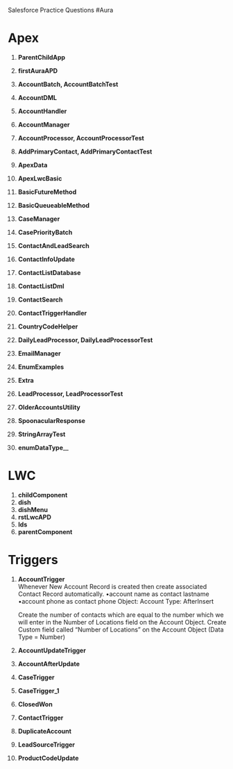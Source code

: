 Salesforce Practice Questions
#Aura

# Apex
1. __ParentChildApp__
2. __firstAuraAPD__


1.	__AccountBatch, AccountBatchTest__
2.	__AccountDML__
3.	__AccountHandler__
4.	__AccountManager__
5.	__AccountProcessor, AccountProcessorTest__
6.	__AddPrimaryContact, AddPrimaryContactTest__
7.	__ApexData__
8.	__ApexLwcBasic__
9.	__BasicFutureMethod__
10.	__BasicQueueableMethod__
11.	__CaseManager__
12.	__CasePriorityBatch__
13.	__ContactAndLeadSearch__
14.	__ContactInfoUpdate__
15.	__ContactListDatabase__
16.	__ContactListDml__
17.	__ContactSearch__
18.	__ContactTriggerHandler__
19.	__CountryCodeHelper__
20.	__DailyLeadProcessor, DailyLeadProcessorTest__
21.	__EmailManager__
22.	__EnumExamples__
23.	__Extra__
24.	__LeadProcessor, LeadProcessorTest__
25.	__OlderAccountsUtility__
26.	__SpoonacularResponse__
27.	__StringArrayTest__
28.	__enumDataType____

# LWC 
1. __childComponent__
2. __dish__
3. __dishMenu__
4. __rstLwcAPD__
5. __lds__
6. __parentComponent__

# Triggers
1.	__AccountTrigger__\
      Whenever New Account Record is created then create associated Contact Record automatically.
        •account name as contact lastname
        •account phone as contact phone
         Object: Account
         Type: AfterInsert

      Create the number of contacts which are equal to the number which we will enter in the Number of Locations field on the Account Object.
	    Create Custom field called “Number of Locations” on the Account Object (Data Type = Number)

2.	__AccountUpdateTrigger__
3.	__AccountAfterUpdate__
4.	__CaseTrigger__
5.	__CaseTrigger_1__
6.	__ClosedWon__
7.	__ContactTrigger__
8.	__DuplicateAccount__
9.	__LeadSourceTrigger__
10.	__ProductCodeUpdate__
